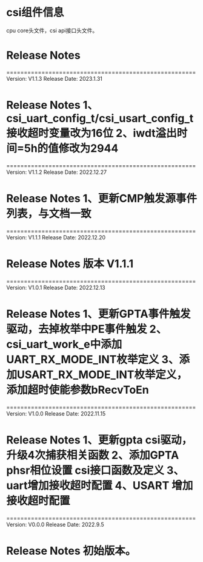 # csi组件信息
cpu core头文件，csi api接口头文件。

# Release Notes
======================================================
Version: V1.1.3
Release Date: 2023.1.31

Release Notes
1、csi_uart_config_t/csi_usart_config_t接收超时变量改为16位
2、iwdt溢出时间=5h的值修改为2944
======================================================

======================================================
Version: V1.1.2
Release Date: 2022.12.27

Release Notes
1、更新CMP触发源事件列表，与文档一致
======================================================

======================================================
Version: V1.1.1
Release Date: 2022.12.20

Release Notes
版本 V1.1.1
======================================================

======================================================
Version: V1.0.1
Release Date: 2022.12.13

Release Notes
1、更新GPTA事件触发驱动，去掉枚举中PE事件触发
2、csi_uart_work_e中添加UART_RX_MODE_INT枚举定义
3、添加USART_RX_MODE_INT枚举定义，添加超时使能参数bRecvToEn
======================================================

======================================================
Version: V1.0.0
Release Date: 2022.11.15

Release Notes
1、更新gpta csi驱动，升级4次捕获相关函数
2、添加GPTA phsr相位设置 csi接口函数及定义
3、uart增加接收超时配置
4、USART 增加接收超时配置
======================================================

======================================================
Version: V0.0.0
Release Date: 2022.9.5

Release Notes
初始版本。
======================================================